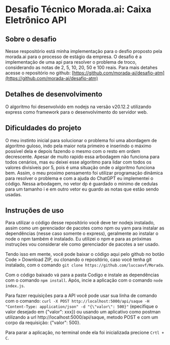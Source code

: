 # Desafio Técnico Morada.ai: Caixa Eletrônico API

## Sobre o desafio
Nesse respositório está minha implementação para o desfio proposto pela morada.ai para o processo de estágio da empresa. 
O desafio é a implementação de uma api para resolver o problema de troco, considerando as notas de 2, 5, 10, 20, 50 e 100 reais.
Para mais detahes acesse o repositório no github: [https://github.com/morada-ai/desafio-atm](https://github.com/morada-ai/desafio-atm) 

## Detalhes de desenvolvimento
O algoritmo foi desenvolvido em nodejs na versão v20.12.2 utilizando express como framework para o desenvolvimento do servidor web.

## Dificuldades do projeto
O meu instinto inicial para solucionar o problema foi uma abordagem de algoritmo guloso, indo pela maior nota primeiro e inserindo o máximo possível dela e depois fazendo o mesmo com o resto em ordem decrescente. Apesar de muito rapido essa arbodagem não funciona para todos cenários, mas eu deixei esse algoritmo para lidar com todos os valores divisiveis por 5, pois é uma situação onde o algoritmo funciona bem. Assim, o meu proximo pensamento foi utilizar programação dinâmica para resolver o problema e com a ajuda do ChatGPT eu implementei o código. Nessa arbodagem, no vetor dp é guardado o minimo de cedulas para um tamanho i e em outro vetor eu guardo as notas que estão sendo usadas.

## Instruções de uso
Para utilizar o código desse repositório você deve ter nodejs instalado, assim como um gerenciador de pacotes como npm ou yarn para instalar as dependências (nesse caso somente o express), geralmente ao instalar o node o npm também é instalado. Eu utilizei o npm e para as próximas instruções vou considerar ele como gerenciador de pacotes a ser usado.

Tendo isso em mente, você pode baixar o código aqui pelo github no botão Code > Download ZIP, ou clonando o repositório, caso você tenha git instalado, com o comando `git clone https://github.com/luccaovf/Morada`.

Com o código baixado vá para a pasta Codigo e instale as dependências com o comando `npm install`. Após, incie a aplicação com o comando `node index.js`.

Para fazer requisições para a API você pode usar sua linha de comando com o comando: `curl -X POST http://localhost:5000/api/saque -H "Content-Type: application/json" -d "{\"valor\": 500}"` (epecifique o valor desejado em {\"valor\": xxx}) ou usando um aplicativo como postman utilizando a url http://localhost:5000/api/saque, metodo POST e com um corpo da requisição: {"valor": 500}.

Para parar a aplicação, no terminal onde ela foi inicializada precione `Crtl + C`.

